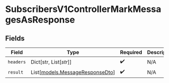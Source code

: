 # SubscribersV1ControllerMarkMessagesAsResponse


## Fields

| Field                                                              | Type                                                               | Required                                                           | Description                                                        |
| ------------------------------------------------------------------ | ------------------------------------------------------------------ | ------------------------------------------------------------------ | ------------------------------------------------------------------ |
| `headers`                                                          | Dict[str, List[*str*]]                                             | :heavy_check_mark:                                                 | N/A                                                                |
| `result`                                                           | List[[models.MessageResponseDto](../models/messageresponsedto.md)] | :heavy_check_mark:                                                 | N/A                                                                |